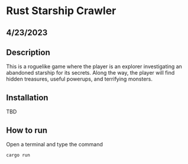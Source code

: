 # Rust Starship Crawler
## 4/23/2023

## Description

This is a roguelike game where the player is an explorer investigating an abandoned starship for its secrets. Along the way, the player will find hidden treasures, useful powerups, and terrifying monsters. 

## Installation

TBD

## How to run

Open a terminal and type the command 

`cargo run`